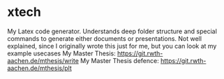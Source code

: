# xtech
My Latex code generator. Understands deep folder structure and special commands to generate either documents or presentations. Not well explained, since I originally wrote this just for me, but you can look at my example usecases
My Master Thesis:
https://git.rwth-aachen.de/mthesis/write
My Master Thesis defence:
https://git.rwth-aachen.de/mthesis/plt





